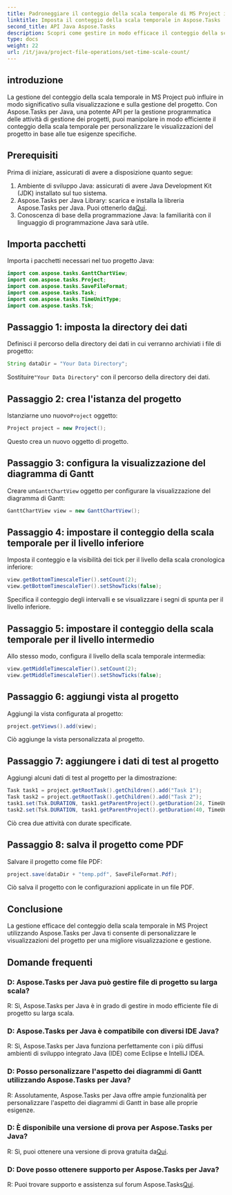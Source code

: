 ```yaml
---
title: Padroneggiare il conteggio della scala temporale di MS Project in Aspose.Tasks
linktitle: Imposta il conteggio della scala temporale in Aspose.Tasks
second_title: API Java Aspose.Tasks
description: Scopri come gestire in modo efficace il conteggio della scala temporale in MS Project utilizzando Aspose.Tasks per Java. Ottimizza la visualizzazione e la gestione dei progetti senza sforzo.
type: docs
weight: 22
url: /it/java/project-file-operations/set-time-scale-count/
---
```

## introduzione
La gestione del conteggio della scala temporale in MS Project può influire in modo significativo sulla visualizzazione e sulla gestione del progetto. Con Aspose.Tasks per Java, una potente API per la gestione programmatica delle attività di gestione dei progetti, puoi manipolare in modo efficiente il conteggio della scala temporale per personalizzare le visualizzazioni del progetto in base alle tue esigenze specifiche.
## Prerequisiti
Prima di iniziare, assicurati di avere a disposizione quanto segue:
1. Ambiente di sviluppo Java: assicurati di avere Java Development Kit (JDK) installato sul tuo sistema.
2.  Aspose.Tasks per Java Library: scarica e installa la libreria Aspose.Tasks per Java. Puoi ottenerlo da[Qui](https://releases.aspose.com/tasks/java/).
3. Conoscenza di base della programmazione Java: la familiarità con il linguaggio di programmazione Java sarà utile.

## Importa pacchetti
Importa i pacchetti necessari nel tuo progetto Java:
```java
import com.aspose.tasks.GanttChartView;
import com.aspose.tasks.Project;
import com.aspose.tasks.SaveFileFormat;
import com.aspose.tasks.Task;
import com.aspose.tasks.TimeUnitType;
import com.aspose.tasks.Tsk;
```

## Passaggio 1: imposta la directory dei dati
Definisci il percorso della directory dei dati in cui verranno archiviati i file di progetto:
```java
String dataDir = "Your Data Directory";
```
 Sostituire`"Your Data Directory"` con il percorso della directory dei dati.
## Passaggio 2: crea l'istanza del progetto
 Istanziarne uno nuovo`Project` oggetto:
```java
Project project = new Project();
```
Questo crea un nuovo oggetto di progetto.
## Passaggio 3: configura la visualizzazione del diagramma di Gantt
 Creare un`GanttChartView` oggetto per configurare la visualizzazione del diagramma di Gantt:
```java
GanttChartView view = new GanttChartView();
```
## Passaggio 4: impostare il conteggio della scala temporale per il livello inferiore
Imposta il conteggio e la visibilità dei tick per il livello della scala cronologica inferiore:
```java
view.getBottomTimescaleTier().setCount(2);
view.getBottomTimescaleTier().setShowTicks(false);
```
Specifica il conteggio degli intervalli e se visualizzare i segni di spunta per il livello inferiore.
## Passaggio 5: impostare il conteggio della scala temporale per il livello intermedio
Allo stesso modo, configura il livello della scala temporale intermedia:
```java
view.getMiddleTimescaleTier().setCount(2);
view.getMiddleTimescaleTier().setShowTicks(false);
```
## Passaggio 6: aggiungi vista al progetto
Aggiungi la vista configurata al progetto:
```java
project.getViews().add(view);
```
Ciò aggiunge la vista personalizzata al progetto.
## Passaggio 7: aggiungere i dati di test al progetto
Aggiungi alcuni dati di test al progetto per la dimostrazione:
```java
Task task1 = project.getRootTask().getChildren().add("Task 1");
Task task2 = project.getRootTask().getChildren().add("Task 2");
task1.set(Tsk.DURATION, task1.getParentProject().getDuration(24, TimeUnitType.Hour));
task2.set(Tsk.DURATION, task1.getParentProject().getDuration(40, TimeUnitType.Hour));
```
Ciò crea due attività con durate specificate.
## Passaggio 8: salva il progetto come PDF
Salvare il progetto come file PDF:
```java
project.save(dataDir + "temp.pdf", SaveFileFormat.Pdf);
```
Ciò salva il progetto con le configurazioni applicate in un file PDF.

## Conclusione
La gestione efficace del conteggio della scala temporale in MS Project utilizzando Aspose.Tasks per Java ti consente di personalizzare le visualizzazioni del progetto per una migliore visualizzazione e gestione.
## Domande frequenti
### D: Aspose.Tasks per Java può gestire file di progetto su larga scala?
R: Sì, Aspose.Tasks per Java è in grado di gestire in modo efficiente file di progetto su larga scala.
### D: Aspose.Tasks per Java è compatibile con diversi IDE Java?
R: Sì, Aspose.Tasks per Java funziona perfettamente con i più diffusi ambienti di sviluppo integrato Java (IDE) come Eclipse e IntelliJ IDEA.
### D: Posso personalizzare l'aspetto dei diagrammi di Gantt utilizzando Aspose.Tasks per Java?
R: Assolutamente, Aspose.Tasks per Java offre ampie funzionalità per personalizzare l'aspetto dei diagrammi di Gantt in base alle proprie esigenze.
### D: È disponibile una versione di prova per Aspose.Tasks per Java?
 R: Sì, puoi ottenere una versione di prova gratuita da[Qui](https://releases.aspose.com/).
### D: Dove posso ottenere supporto per Aspose.Tasks per Java?
 R: Puoi trovare supporto e assistenza sul forum Aspose.Tasks[Qui](https://forum.aspose.com/c/tasks/15).